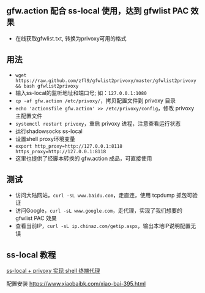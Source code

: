 ## gfw.action 配合 ss-local 使用，达到 gfwlist PAC 效果
- 在线获取gfwlist.txt, 转换为privoxy可用的格式

## 用法
- `wget https://raw.github.com/zfl9/gfwlist2privoxy/master/gfwlist2privoxy && bash gfwlist2privoxy`
- 输入ss-local的监听地址和端口号; 如：`127.0.0.1:1080`
- `cp -af gfw.action /etc/privoxy/`，拷贝配置文件到 privoxy 目录
- `echo 'actionsfile gfw.action' >> /etc/privoxy/config`，修改 privoxy 主配置文件
- `systemctl restart privoxy`，重启 privoxy 进程，注意查看运行状态
- 运行shadowsocks ss-local
- 设置shell proxy环境变量
- `export http_proxy=http://127.0.0.1:8118 https_proxy=http://127.0.0.1:8118`
- 这里也提供了经脚本转换的 gfw.action 成品，可直接使用

## 测试
- 访问大陆网站，`curl -sL www.baidu.com`，走直连，使用 tcpdump 抓包可验证
- 访问Google，`curl -sL www.google.com`，走代理，实现了我们想要的 gfwlist PAC 效果
- 查看当前IP，`curl -sL ip.chinaz.com/getip.aspx`，输出本地IP说明配置无误

## ss-local 教程
[ss-local + privoxy 实现 shell 终端代理](https://www.zfl9.com/ss-local.html)

配置安装
https://www.xiaobaibk.com/xiao-bai-395.html
